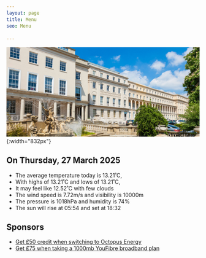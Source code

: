 ```yaml
---
layout: page
title: Menu
seo: Menu

---
```


![Logo](/images/logo.jpg){:width="832px"}


<!-- weather_marker starts -->
## On Thursday, 27 March 2025

- The average temperature today is 13.21˚C,
- With highs of 13.21˚C and lows of 13.21˚C,
- It may feel like 12.52˚C with few clouds
- The wind speed is 7.72m/s and visibility is 10000m
- The pressure is 1018hPa and humidity is 74%
- The sun will rise at 05:54 and set at 18:32

<!-- weather_marker ends -->


## Sponsors

- [Get £50 credit when switching to Octopus Energy](https://bit.ly/3oD1nnS)
- [Get £75 when taking a 1000mb YouFibre broadband plan](https://aklam.io/91zWhU?)

